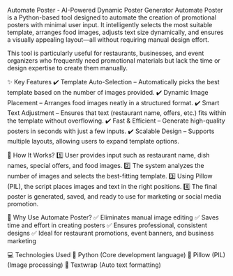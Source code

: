 Automate Poster - AI-Powered Dynamic Poster Generator
Automate Poster is a Python-based tool designed to automate the creation of promotional posters with minimal user input. It intelligently selects the most suitable template, arranges food images, adjusts text size dynamically, and ensures a visually appealing layout—all without requiring manual design effort.

This tool is particularly useful for restaurants, businesses, and event organizers who frequently need promotional materials but lack the time or design expertise to create them manually.

✨ Key Features
✔️ Template Auto-Selection – Automatically picks the best template based on the number of images provided.
✔️ Dynamic Image Placement – Arranges food images neatly in a structured format.
✔️ Smart Text Adjustment – Ensures that text (restaurant name, offers, etc.) fits within the template without overflowing.
✔️ Fast & Efficient – Generate high-quality posters in seconds with just a few inputs.
✔️ Scalable Design – Supports multiple layouts, allowing users to expand template options.

🔧 How It Works?
1️⃣ User provides input such as restaurant name, dish names, special offers, and food images.
2️⃣ The system analyzes the number of images and selects the best-fitting template.
3️⃣ Using Pillow (PIL), the script places images and text in the right positions.
4️⃣ The final poster is generated, saved, and ready to use for marketing or social media promotion.

🎯 Why Use Automate Poster?
✅ Eliminates manual image editing
✅ Saves time and effort in creating posters
✅ Ensures professional, consistent designs
✅ Ideal for restaurant promotions, event banners, and business marketing

💻 Technologies Used
🔹 Python (Core development language)
🔹 Pillow (PIL) (Image processing)
🔹 Textwrap (Auto text formatting)


